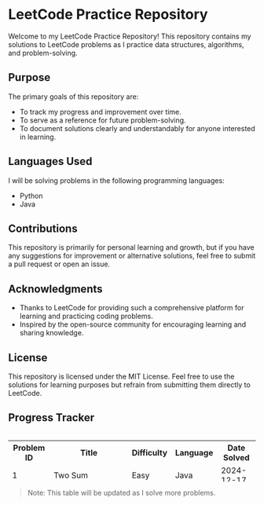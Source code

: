 # LeetCode Practice Repository

Welcome to my LeetCode Practice Repository! This repository contains my solutions to LeetCode problems as I practice data structures, algorithms, and problem-solving.

## Purpose

The primary goals of this repository are:

- To track my progress and improvement over time.
- To serve as a reference for future problem-solving.
- To document solutions clearly and understandably for anyone interested in learning.

## Languages Used

I will be solving problems in the following programming languages:

- Python
- Java

## Contributions

This repository is primarily for personal learning and growth, but if you have any suggestions for improvement or alternative solutions, feel free to submit a pull request or open an issue.

## Acknowledgments

- Thanks to LeetCode for providing such a comprehensive platform for learning and practicing coding problems.
- Inspired by the open-source community for encouraging learning and sharing knowledge.

## License

This repository is licensed under the MIT License. Feel free to use the solutions for learning purposes but refrain from submitting them directly to LeetCode.

## Progress Tracker

<div style="height: 100px; overflow-y: auto;">
  <table>
    <tr>
      <th>Problem ID</th>
      <th>Title</th>
      <th>Difficulty</th>
      <th>Language</th>
      <th>Date Solved</th>
    </tr>
    <tr>
            <td>1</td>
            <td>Two Sum</td>
            <td>Easy</td>
            <td>Java</td>
            <td>2024-12-17</td>
        </tr>
        <tr>
            <td>2</td>
            <td>Add Two Numbers</td>
            <td>Medium</td>
            <td>Java</td>
            <td>2024-12-17</td>
        </tr>
        <tr>
            <td>9</td>
            <td>Palindrome Number</td>
            <td>Easy</td>
            <td>Java</td>
            <td>2024-12-17</td>
        </tr>
        <tr>
            <td>13</td>
            <td>Roman to Integer</td>
            <td>Easy</td>
            <td>Java</td>
            <td>2024-12-17</td>
        </tr>
        <tr>
            <td>14</td>
            <td>Longest Common Prefix</td>
            <td>Easy</td>
            <td>Java</td>
            <td>2024-12-17</td>
        </tr>
        <tr>
            <td>20</td>
            <td>Valid Parentheses</td>
            <td>Easy</td>
            <td>Java</td>
            <td>2024-12-17</td>
        </tr>
        <tr>
            <td>21</td>
            <td>Merge k Sorted Lists</td>
            <td>Easy</td>
            <td>Java</td>
            <td>2024-12-17</td>
        </tr>
        <tr>
            <td>26</td>
            <td>Remove Duplicates from Sorted Array</td>
            <td>Easy</td>
            <td>Java</td>
            <td>2024-12-17</td>
        </tr>
    <tr>
   <td>27</td>
   <td>Remove Element</td>
   <td>Easy</td>
   <td>Java</td>
   <td>2024-12-18</td>
</tr>
<tr>
   <td>28</td>
   <td>Find the Index of the First Occurrence in a String</td>
   <td>Easy</td>
   <td>Java</td>
   <td>2024-12-18</td>
</tr>
<tr>
   <td>35</td>
   <td>Search Insert Position</td>
   <td>Easy</td>
   <td>Java</td>
   <td>2024-12-18</td>
</tr>
<tr>
   <td>48</td>
   <td>Rotate Image</td>
   <td>Medium</td>
   <td>Java</td>
   <td>2024-12-18</td>
</tr>
<tr>
   <td>58</td>
   <td>Length of Last Word</td>
   <td>Easy</td>
   <td>Java</td>
   <td>2024-12-18</td>
</tr>
<tr>
   <td>167</td>
   <td>Two Sum II - Input Array Is Sorted</td>
   <td>Medium</td>
   <td>Java</td>
   <td>2024-12-18</td>
</tr>
<tr>
   <td>189</td>
   <td>Rotate Array</td>
   <td>Medium</td>
   <td>Java</td>
   <td>2024-12-18</td>
</tr>
<tr>
   <td>268</td>
   <td>Missing Number</td>
   <td>Easy</td>
   <td>Java</td>
   <td>2024-12-19</td>
</tr>
<tr>
   <td>283</td>
   <td>Move Zeroes</td>
   <td>Easy</td>
   <td>Java</td>
   <td>2024-12-19</td>
</tr>
<tr>
   <td>3033</td>
   <td>Modify the Matrix</td>
   <td>Easy</td>
   <td>Java</td>
   <td>2024-12-19</td>
</tr>
<tr>
   <td>66</td>
   <td>Plus One</td>
   <td>Easy</td>
   <td>Java</td>
   <td>2025-1-9</td>
</tr>
<tr>
   <td>344</td>
   <td>Reverse String</td>
   <td>Easy</td>
   <td>Java</td>
   <td>2025-2-5</td>
</tr>

  </table>
</div>

> Note: This table will be updated as I solve more problems.
